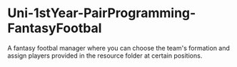 # Uni-1stYear-PairProgramming-FantasyFootbal
A fantasy footbal manager where you can choose the team's formation and assign players provided in the resource folder at certain positions.

